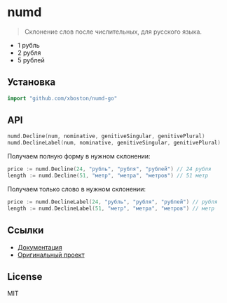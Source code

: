 # numd

  > Склонение слов после числительных, для русского языка.

  * 1 рубль
  * 2 рубля
  * 5 рублей

## Установка

```go
import "github.com/xboston/numd-go"
```

## API

```go
numd.Decline(num, nominative, genitiveSingular, genitivePlural)
numd.DeclineLabel(num, nominative, genitiveSingular, genitivePlural)
```

Получаем полную форму в нужном склонении:

```go
price := numd.Decline(24, "рубль", "рубля", "рублей") // 24 рубля
length := numd.Decline(51, "метр", "метра", "метров") // 51 метр
```

Получаем только слово в нужном склонении:

```go
price := numd.DeclineLabel(24, "рубль", "рубля", "рублей") // рубля
length := numd.DeclineLabel(51, "метр", "метра", "метров") // метр
```

## Ссылки

 - [Документация](https://godoc.org/github.com/xboston/numd-go)
 - [Оригинальный проект](https://github.com/andrepolischuk/numd-go)

## License

  MIT
